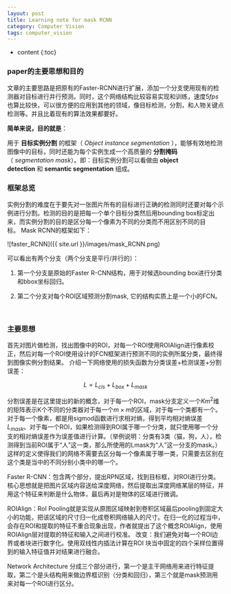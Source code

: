 ```yaml
---
layout: post
title: Learning note for mask RCNN
category: Computer Vision
tags: computer_vision
---
```


* content
{:toc}


### paper的主要思想和目的

文章的主要思路是把原有的Faster-RCNN进行扩展，添加一个分支使用现有的检测器对目标进行并行预测。同时，这个网络结构比较容易实现和训练，速度$5fps$也算比较快，可以很方便的应用到其他的领域，像目标检测，分割，和人物关键点检测等。并且比着现有的算法效果都要好。

**简单来说，目的就是**：

用于 **目标实例分割** 的框架（ *Object instance segmentation* ），能够有效地检测图像中的目标，同时还能为每个实例生成一个高质量的 **分割掩码**（ *segmentation mask*）。即：目标实例分割可以看做由 **object detection** 和 **semantic segmentation** 组成。



### 框架总览

实例分割的难度在于要先对一张图片所有的目标进行正确的检测同时还要对每个示例进行分割。检测的目的是把每一个单个目标分类然后用bounding box标定出来，而实例分割的目的是区分每一个像素为不同的分类而不用区别不同的目标。 Mask RCNN的框架如下：

![faster_RCNN]({{ site.url }}/images/mask_RCNN.png) 



可以看出有两个分支（两个分支是平行/并行的）：

1. 第一个分支是原始的Faster R-CNN结构，用于对候选bounding box进行分类和bbox坐标回归。

2. 第二个分支对每个ROI区域预测分割mask, 它的结构实质上是一个小的FCN。

   ​

### 主要思想

首先对图片做检测，找出图像中的ROI，对每一个ROI使用ROIAlign进行像素校正，然后对每一个ROI使用设计的FCN框架进行预测不同的实例所属分类，最终得到图像实例分割结果。 介绍一下网络使用的损失函数为分类误差+检测误差+分割误差：


$$
L = L_{cls} + L_{box} +L_{mask}
$$


分割误差是在这里提出的新的概念，对于每一个ROI，mask分支定义一个$Km^2$维的矩阵表示K个不同的分类器对于每一个$m\times m$的区域，对于每一个类都有一个。对于每一个像素，都是用sigmod函数进行求相对熵，得到平均相对熵误差$L_{mask}$。对于每一个ROI，如果检测得到ROI属于哪一个分类，就只使用哪一个分支的相对熵误差作为误差值进行计算。（举例说明：分类有3类（猫，狗，人），检测得到当前ROI属于“人”这一类，那么所使用的Lmask为“人”这一分支的mask。）这样的定义使得我们的网络不需要去区分每一个像素属于哪一类，只需要去区别在这个类是当中的不同分别小类中的哪一个。

Faster R-CNN：包含两个部分，提出RPN区域，找到目标框，对ROI进行分类。核心思想就是把图片区域内容送给深度网络，然后提取出深度网络某层的特征，并用这个特征来判断是什么物体，最后再对是物体的区域进行微调。

ROIAlign：RoI Pooling就是实现从原图区域映射到卷积区域最后pooling到固定大小的功能，把该区域的尺寸归一化成卷积网络输入的尺寸。在归一化的过程当中，会存在ROI和提取的特征不重合现象出现，作者就提出了这个概念ROIAlign，使用ROIAlign层对提取的特征和输入之间进行校准。 改变：我们避免对每一个ROI边界或者块进行数字化。使用双线性内插法计算在ROI 块当中固定的四个采样位置得到的输入特征值并对结果进行融合。

Network Architecture 分成三个部分进行，第一个是主干网络用来进行特征提取，第二个是头结构用来做边界框识别（分类和回归），第三个就是mask预测用来对每一个ROI进行区分。

